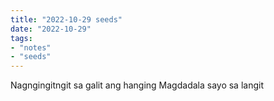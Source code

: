 ```yaml
---
title: "2022-10-29 seeds"
date: "2022-10-29"
tags:
- "notes"
- "seeds"
---
```


Nagngingitngit sa galit ang hanging
Magdadala sayo sa langit